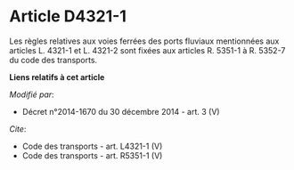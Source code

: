 # Article D4321-1

Les règles relatives aux voies ferrées des ports fluviaux mentionnées aux articles L. 4321-1 et L. 4321-2 sont fixées aux
articles R. 5351-1 à R. 5352-7 du code des transports.

**Liens relatifs à cet article**

_Modifié par_:

  - Décret n°2014-1670 du 30 décembre 2014 - art. 3 (V)

_Cite_:

  - Code des transports - art. L4321-1 (V)
  - Code des transports - art. R5351-1 (V)
